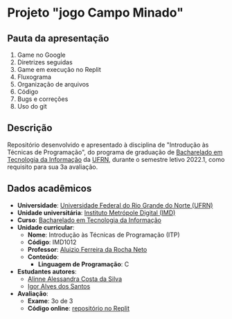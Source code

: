 # Projeto "jogo Campo Minado"

## Pauta da apresentação

1. Game no Google
2. Diretrizes seguidas
3. Game em execução no Replit
4. Fluxograma
5. Organização de arquivos
6. Código
7. Bugs e correções
8. Uso do git

## Descrição
Repositório desenvolvido e apresentado à disciplina de "Introdução às Técnicas de Programação", do programa de graduação de [Bacharelado em Tecnologia da Informação](https://imd.ufrn.br/portal/ensino/graduacao) da [UFRN](https://ufrn.br), durante o semestre letivo 2022.1, como requisito para sua 3a avaliação.

## Dados acadêmicos
- **Universidade**: [Universidade Federal do Rio Grande do Norte (UFRN)](https://ufrn.br/)
- **Unidade universitária**: [Instituto Metrópole Digital (IMD)](https://imd.ufrn.br/portal/)
- **Curso**: [Bacharelado em Tecnologia da Informação](https://imd.ufrn.br/portal/ensino/graduacao)
- **Unidade curricular**:
  - **Nome**: Introdução às Técnicas de Programação (ITP)
  - **Código**: IMD1012
  - **Professor**: [Aluizio Ferreira da Rocha Neto](https://docente.ufrn.br/201900335310/perfil)
  - **Conteúdo**:
    - **Linguagem de Programação**: C
- **Estudantes autores**:
  - [Alinne Alessandra Costa da Silva](https://github.com/alinnealess)
  - [Igor Alves dos Santos](https://github.com/igorasantos)
- **Avaliação**:
  - **Exame**: 3o de 3
  - **Código online**: [repositório no Replit](https://replit.com/@igorasantos/campo-minado-game-modular)

